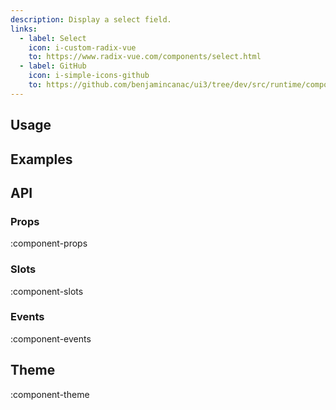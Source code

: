 ```yaml
---
description: Display a select field.
links:
  - label: Select
    icon: i-custom-radix-vue
    to: https://www.radix-vue.com/components/select.html
  - label: GitHub
    icon: i-simple-icons-github
    to: https://github.com/benjamincanac/ui3/tree/dev/src/runtime/components/Select.vue
---
```


## Usage

## Examples

## API

### Props

:component-props

### Slots

:component-slots

### Events

:component-events

## Theme

:component-theme
